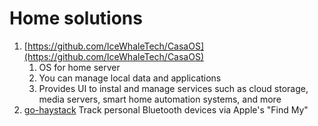 
# Home solutions
1. [https://github.com/IceWhaleTech/CasaOS](https://github.com/IceWhaleTech/CasaOS)
	1. OS for home server
	2. You can manage local data and applications
	3. Provides UI to instal and manage services such as сloud storage, media servers, smart home automation systems, and more
2. [go-haystack](https://github.com/hybridgroup/go-haystack) Track personal Bluetooth devices via Apple's "Find My"